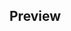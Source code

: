 ## Preview
[](https://github.com/tavvfiq/react-native-mapview-carousel/blob/master/mapview-carousel.gif)